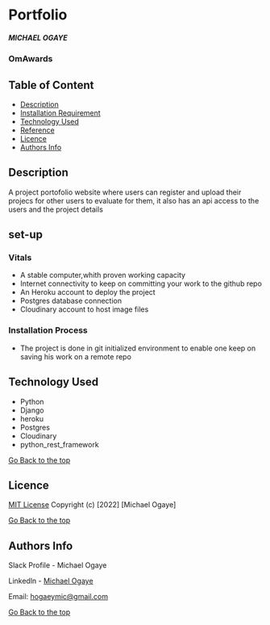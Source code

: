 # Portfolio
##### MICHAEL OGAYE
### OmAwards
## Table of Content
+ [Description](#description)
+ [Installation Requirement]( Requisites)
+ [Technology Used](technology-used)
+ [Reference](#reference)
+ [Licence](#licence)
+ [Authors Info](#aut)
## Description
<p>A project portofolio website where users can register and upload their projecs for other users to evaluate for them, it also has an api access to the users and the project details </p>


## set-up
### Vitals
* A stable computer,whith proven working capacity
* Internet connectivity to keep on committing your work to the github repo
* An Heroku account to deploy the project
* Postgres database connection
* Cloudinary account to host image files

### Installation Process
* The project is done in git initialized environment to enable one keep on saving his work on a remote repo
## Technology Used
* Python
* Django
* heroku
* Postgres
* Cloudinary
* python_rest_framework


  
[Go Back to the top](#portfolio)
## Licence
[MIT License](./LICENSE)
Copyright (c) [2022] [Michael Ogaye]

[Go Back to the top](#portfolio)
## Authors Info
Slack Profile - Michael Ogaye

Linkedln - [Michael Ogaye](https://www.linkedin.com/in/ogaye-michael-279342212/)

Email: hogaeymic@gmail.com

[Go Back to the top](#portfolio)